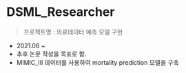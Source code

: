 # DSML_Researcher
> 프로젝트명 : 의료데이터 예측 모델 구현
* 2021.06 ~ 
* 추후 논문 작성을 목표로 함.
* MIMIC_III 데이터를 사용하여 mortality prediction 모델을 구축
